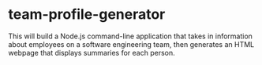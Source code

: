 # team-profile-generator
This will build a Node.js command-line application that takes in information about employees on a software engineering team, then generates an HTML webpage that displays summaries for each person.
